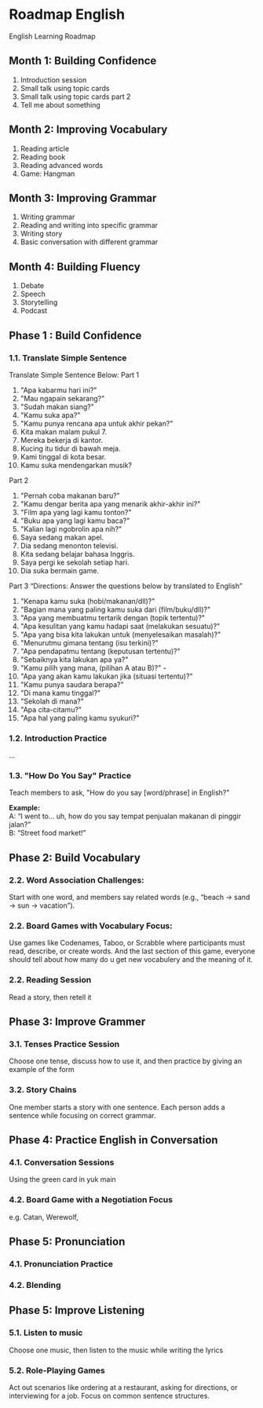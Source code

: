 # Roadmap English

English Learning Roadmap

## Month 1: Building Confidence

1. Introduction session
2. Small talk using topic cards
3. Small talk using topic cards part 2
4. Tell me about something

## Month 2: Improving Vocabulary

1. Reading article
2. Reading book
3. Reading advanced words
4. Game: Hangman

## Month 3: Improving Grammar

1. Writing grammar
2. Reading and writing into specific grammar
3. Writing story
4. Basic conversation with different grammar

## Month 4: Building Fluency

1. Debate
2. Speech
3. Storytelling
4. Podcast




## Phase 1 : Build Confidence

### 1.1. Translate Simple Sentence
Translate Simple Sentence Below:
Part 1
1. "Apa kabarmu hari ini?" 
2. "Mau ngapain sekarang?" 
3. "Sudah makan siang?" 
4. "Kamu suka apa?" 
5. "Kamu punya rencana apa untuk akhir pekan?" 
6. Kita makan malam pukul 7.
7. Mereka bekerja di kantor.
8. Kucing itu tidur di bawah meja.
9. Kami tinggal di kota besar.
10. Kamu suka mendengarkan musik?

Part 2
1. "Pernah coba makanan baru?" 
2. "Kamu dengar berita apa yang menarik akhir-akhir ini?" 
3. "Film apa yang lagi kamu tonton?" 
4. "Buku apa yang lagi kamu baca?"
5. "Kalian lagi ngobrolin apa nih?" 
6. Saya sedang makan apel.
7. Dia sedang menonton televisi.
8. Kita sedang belajar bahasa Inggris.
9. Saya pergi ke sekolah setiap hari.
10. Dia suka bermain game.

Part 3
“Directions: Answer the questions below by translated to English”
1. "Kenapa kamu suka (hobi/makanan/dll)?" 
2. "Bagian mana yang paling kamu suka dari (film/buku/dll)?"
3. "Apa yang membuatmu tertarik dengan (topik tertentu)?" 
4. "Apa kesulitan yang kamu hadapi saat (melakukan sesuatu)?" 
5. "Apa yang bisa kita lakukan untuk (menyelesaikan masalah)?" 
6. "Menurutmu gimana tentang (isu terkini)?"
7. "Apa pendapatmu tentang (keputusan tertentu)?"
8. "Sebaiknya kita lakukan apa ya?"
9. "Kamu pilih yang mana, (pilihan A atau B)?" - 
10. "Apa yang akan kamu lakukan jika (situasi tertentu)?" 
11. "Kamu punya saudara berapa?"
12. "Di mana kamu tinggal?"
13. "Sekolah di mana?"
14. "Apa cita-citamu?"
15. "Apa hal yang paling kamu syukuri?"

### 1.2. Introduction Practice
...

### 1.3. "How Do You Say" Practice
Teach members to ask, "How do you say [word/phrase] in English?"   

**Example:**  
A: “I went to... uh, how do you say tempat penjualan makanan di pinggir jalan?”  
B: “Street food market!”


## Phase 2: Build Vocabulary

### 2.2. Word Association Challenges:
Start with one word, and members say related words (e.g., “beach → sand → sun → vacation”).

### 2.2. Board Games with Vocabulary Focus:
Use games like Codenames, Taboo, or Scrabble where participants must read, describe, or create words. And the last section of this game, everyone should tell about how many do u get new vocabulery and the meaning of it.

### 2.2. Reading Session
Read a story, then retell it

## Phase 3: Improve Grammer

### 3.1. Tenses Practice Session

Choose one tense, discuss how to use it, and then practice by giving an example of the form

### 3.2. Story Chains

One member starts a story with one sentence. Each person adds a sentence while focusing on correct grammar.


## Phase 4: Practice English in Conversation

### 4.1. Conversation Sessions 

Using the green card in yuk main

### 4.2. Board Game with a Negotiation Focus

e.g. Catan, Werewolf, 


## Phase 5: Pronunciation

### 4.1. Pronunciation Practice

### 4.2. Blending

## Phase 5: Improve Listening 

### 5.1. Listen to music

Choose one music, then listen to the music while writing the lyrics

### 5.2. Role-Playing Games

Act out scenarios like ordering at a restaurant, asking for directions, or interviewing for a job. Focus on common sentence structures.
